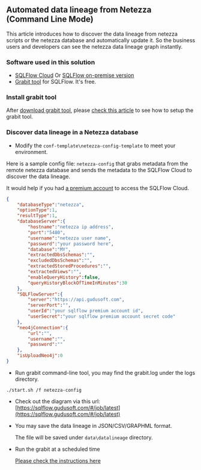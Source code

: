 ## Automated data lineage from Netezza (Command Line Mode)
This article introduces how to discover the data lineage from netezza scripts or the netezza database and automatically update it. 
So the business users and developers can see the netezza data lineage graph instantly.

### Software used in this solution
- [SQLFlow Cloud](https://sqlflow.gudusoft.com) Or [SQLFlow on-premise version](https://www.gudusoft.com/sqlflow-on-premise-version/)
- [Grabit tool](https://www.gudusoft.com/grabit/) for SQLFlow. It's free.


### Install grabit tool
After [download grabit tool](https://www.gudusoft.com/grabit/), please [check this article](https://github.com/sqlparser/sqlflow_public/tree/master/grabit) 
to see how to setup the grabit tool.

### Discover data lineage in a Netezza database
- Modify the `conf-template\netezza-config-template` to meet your environment.

Here is a sample config file: `netezza-config` that grabs metadata from the remote netezza database
and sends the metadata to the SQLFlow Cloud to discover the data lineage.

It would help if you had [a premium account](https://github.com/sqlparser/sqlflow_public/blob/master/sqlflow-userid-secret.md) to access the SQLFlow Cloud.


```json
{
    "databaseType":"netezza",
    "optionType":1,
    "resultType":1,
    "databaseServer":{
        "hostname":"netezza ip address",
        "port":"5480",
        "username":"netezza user name",
        "password":"your password here",
        "database":"MY",
        "extractedDbsSchemas":"",
        "excludedDbsSchemas":"",
        "extractedStoredProcedures":"",
        "extractedViews":"",
        "enableQueryHistory":false,
        "queryHistoryBlockOfTimeInMinutes":30
    },
    "SQLFlowServer":{
        "server":"https://api.gudusoft.com",
        "serverPort":"",
        "userId":"your sqlflow premium account id",
        "userSecret":"your sqlflow premium account secret code"
    },
    "neo4jConnection":{
        "url":"",
        "username":"",
        "password":""
    },
    "isUploadNeo4j":0
}
```

- Run grabit command-line tool, you may find the grabit.log under the logs directory.
```
./start.sh /f netezza-config
```

- Check out the diagram via this url: [https://sqlflow.gudusoft.com/#/job/latest](https://sqlflow.gudusoft.com/#/job/latest)

- You may save the data lineage in JSON/CSV/GRAPHML format.

	The file will be saved under `data\datalineage` directory.

- Run the grabit at a scheduled time

	[Please check the instructions here](https://github.com/sqlparser/sqlflow_public/tree/master/grabit#run-the-grabit-at-a-scheduled-time)

